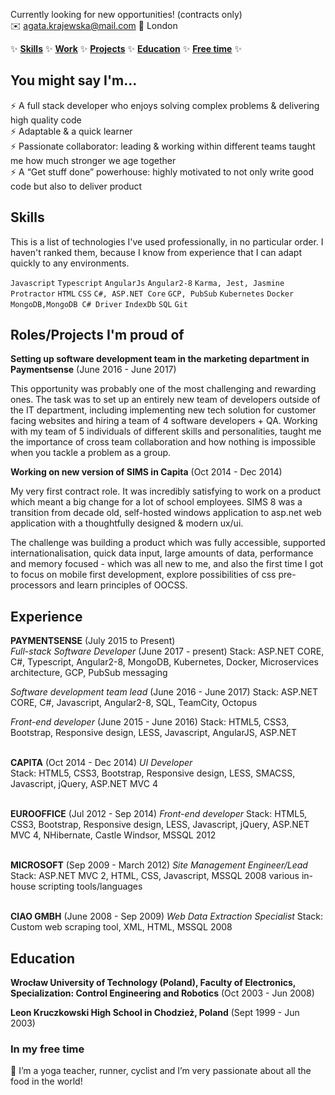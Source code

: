Currently looking for new opportunities! (contracts only)  
:envelope: agata.krajewska@mail.com :house_with_garden: London

:sparkles:
[**Skills**](#skills)
:sparkles:
[**Work**](#work)
:sparkles:
[**Projects**](#projects)
:sparkles:
[**Education**](#education)
:sparkles:
[**Free time**](#free-time)
:sparkles:


## You might say I'm...

:zap: A full stack developer who enjoys solving complex problems & delivering high quality code  
:zap: Adaptable & a quick learner  
:zap: Passionate collaborator: leading & working within different teams taught me how much stronger we age together  
:zap: A “Get stuff done” powerhouse: highly motivated to not only write good code but also to deliver product

## <a name="skills">Skills</a>

This is a list of technologies I've used professionally, in no particular order. I haven't ranked them, because I know from experience that I can adapt quickly to any environments.

`Javascript`
`Typescript`
`AngularJs`
`Angular2-8`
`Karma, Jest, Jasmine`
`Protractor`
`HTML`
`CSS`
`C#, ASP.NET Core`
`GCP, PubSub`
`Kubernetes`
`Docker`
`MongoDB,MongoDB C# Driver`
`IndexDb`
`SQL`
`Git`  


## <a name="projects">Roles/Projects I'm proud of</a>

**Setting up software development team in the marketing department in Paymentsense**  (June 2016 - June 2017)

This opportunity was probably one of the most challenging and rewarding ones. The task was to set up an entirely new team of developers outside of the IT department, including implementing new tech solution for customer facing websites and hiring a team of 4 software developers + QA. 
Working with my team of 5 individuals of different skills and personalities, taught me the importance of cross team collaboration and how nothing is impossible when you tackle a problem as a group. 

**Working on new version of SIMS in Capita**  (Oct 2014 - Dec 2014)

My very first contract role. It was incredibly satisfying to work on a product which meant a big change for a lot of school employees. SIMS 8 was a transition from decade old, self-hosted windows application to asp.net web application with a thoughtfully designed & modern ux/ui. 

The challenge was building a product which was fully accessible, supported internationalisation, quick data input, large amounts of data, performance and memory focused - which was all new to me,  and also the first time I got to focus on mobile first development, explore possibilities of css pre-processors and learn principles of OOCSS.

## <a name="work">Experience</a>

**PAYMENTSENSE** (July 2015 to Present)   
*Full-stack Software Developer* (June 2017 - present)
Stack:
ASP.NET CORE, C#, Typescript, Angular2-8, MongoDB, Kubernetes, Docker, Microservices architecture, GCP, PubSub messaging

*Software development team lead*  (June 2016 - June 2017)
Stack:
ASP.NET CORE, C#, Javascript, Angular2-8, SQL, TeamCity, Octopus 

*Front-end developer* (June 2015 - June 2016)
Stack:
HTML5, CSS3, Bootstrap, Responsive design, LESS, Javascript, AngularJS, ASP.NET  
<br />


**CAPITA** (Oct 2014 - Dec 2014)
*UI Developer*	
Stack:
HTML5, CSS3, Bootstrap, Responsive design, LESS, SMACSS, Javascript, jQuery, ASP.NET MVC 4  
<br />


**EUROOFFICE** (Jul 2012 -	Sep 2014)
*Front-end developer*
Stack:
HTML5, CSS3, Bootstrap, Responsive design, LESS, Javascript, jQuery, ASP.NET MVC 4, NHibernate, Castle Windsor, MSSQL 2012  
<br />


**MICROSOFT** (Sep 2009 - March 2012)
*Site Management Engineer/Lead*
Stack:
ASP.NET MVC 2, HTML, CSS, Javascript, MSSQL 2008 various in-house scripting tools/languages  
<br />


**CIAO GMBH** (June 2008 - Sep 2009)
*Web Data Extraction Specialist*
Stack:
Custom web scraping tool, XML, HTML, MSSQL 2008

## <a name="education">Education</a>

**Wrocław University of Technology (Poland), Faculty of Electronics, Specialization: Control Engineering and Robotics** (Oct 2003 - Jun 2008)

**Leon Kruczkowski High School in Chodzież, Poland** (Sept 1999 - Jun 2003)


### <a name="free-time">In my free time</a>

:runner: I’m a yoga teacher, runner, cyclist and I’m very passionate about all the food in the world!

